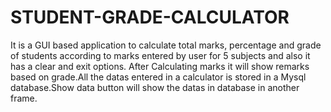 # STUDENT-GRADE-CALCULATOR
It is a GUI based application to calculate total marks, percentage and grade of students according to marks entered by user for 5 subjects and also it has a clear and exit options. After Calculating marks it will show remarks based on grade.All the datas entered in a calculator is stored in a Mysql database.Show data button will show the datas in database in another frame.
